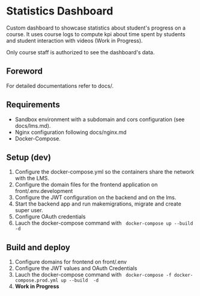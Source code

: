 # Statistics Dashboard

Custom dashboard to showcase statistics about student's progress on a course. 
It uses course logs to compute kpi about time spent by students and student interaction with videos (Work in Progress).

Only course staff is authorized to see the dashboard's data.

## Foreword

For detailed documentations refer to docs/.

## Requirements

* Sandbox environment with a subdomain and cors configuration (see docs/lms.md).
* Nginx configuration following docs/nginx.md
* Docker-Compose.

## Setup (dev)

1. Configure the docker-compose.yml so the containers share the network with the LMS.
2. Configure the domain files for the frontend application on front/.env.development
3. Configure the JWT configuration on the backend and on the lms.
4. Start the backend app and run makemigrations, migrate and create super user.
5. Configure OAuth credentials
6. Lauch the docker-compose command with ```
docker-compose up --build -d```

## Build and deploy

1. Configure domains for frontend on front/.env
2. Configure the JWT values and OAuth Credentials
3. Lauch the docker-compose command with ```
docker-compose -f docker-compose.prod.yml up --build  -d```
4. **Work in Progress**